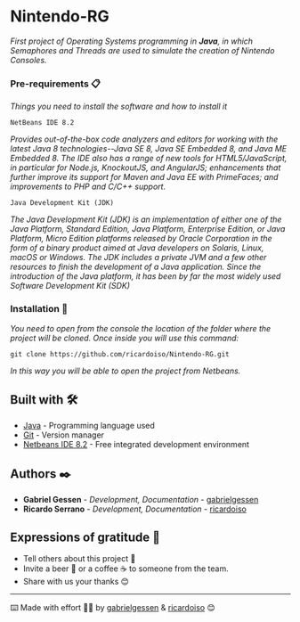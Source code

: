 # Nintendo-RG

_First project of Operating Systems programming in **Java**, in which Semaphores and Threads are used to simulate the creation of Nintendo Consoles._

### Pre-requirements 📋

_Things you need to install the software and how to install it_

```
NetBeans IDE 8.2 
```
_Provides out-of-the-box code analyzers and editors for working with the latest Java 8 technologies--Java SE 8, Java SE Embedded 8, and Java ME Embedded 8. The IDE also has a range of new tools for HTML5/JavaScript, in particular for Node.js, KnockoutJS, and AngularJS; enhancements that further improve its support for Maven and Java EE with PrimeFaces; and improvements to PHP and C/C++ support._

```
Java Development Kit (JDK)
```
_The Java Development Kit (JDK) is an implementation of either one of the Java Platform, Standard Edition, Java Platform, Enterprise Edition, or Java Platform, Micro Edition platforms released by Oracle Corporation in the form of a binary product aimed at Java developers on Solaris, Linux, macOS or Windows. The JDK includes a private JVM and a few other resources to finish the development of a Java application. Since the introduction of the Java platform, it has been by far the most widely used Software Development Kit (SDK)_

### Installation 🔧

_You need to open from the console the location of the folder where the project will be cloned. Once inside you will use this command:_

```
git clone https://github.com/ricardoiso/Nintendo-RG.git
```
_In this way you will be able to open the project from Netbeans._

## Built with 🛠️

* [Java](https://www.java.com/es/) - Programming language used
* [Git](https://git-scm.com/doc) - Version manager
* [Netbeans IDE 8.2](https://netbeans.org/community/releases/82/#:~:text=NetBeans%20IDE%208.2%20provides%20out,JavaScript%2C%20in%20particular%20for%20Node.) - Free integrated development environment


## Authors ✒️

* **Gabriel Gessen** - *Development, Documentation* - [gabrielgessen](https://github.com/gabrielgessen)
* **Ricardo Serrano** - *Development, Documentation* - [ricardoiso](https://github.com/ricardoiso)

## Expressions of gratitude 🎁

* Tell others about this project 📢
* Invite a beer 🍺 or a coffee ☕ to someone from the team. 
* Share with us your thanks 😊

---
⌨️ Made with effort 💪🏻 by [gabrielgessen](https://github.com/gabrielgessen) & [ricardoiso](https://github.com/ricardoiso) 😊